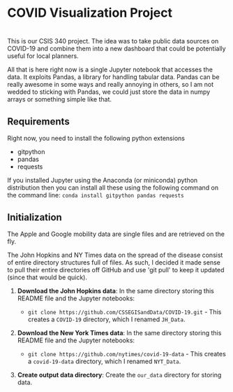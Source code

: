 # COVID Visualization Project
# 
This is our CSIS 340 project.  The idea was to take public data sources on
COVID-19 and combine them into a new dashboard that could be potentially
useful for local planners.

All that is here right now is a single Jupyter notebook that accesses the
data. It exploits Pandas, a library for handling tabular data.  Pandas can be
really awesome in some ways and really annoying in others, so I am not wedded
to sticking with Pandas, we could just store the data in numpy arrays or
something simple like that.

## Requirements
Right now, you need to install the following python extensions

- gitpython 
- pandas
- requests

If you installed Jupyter using the Anaconda (or miniconda) python distribution
then you can install all these using the following command on the command
line: `conda install gitpython pandas requests`

## Initialization

The Apple and Google mobility data are single files and are retrieved on the
fly.

The John Hopkins and NY Times data on the spread of the disease consist of
entire directory structures full of files.  As such, I decided it made sense
to pull their entire directories off GitHub and use 'git pull' to keep it
updated (since that would be quick).

1. **Download the John Hopkins data**: In the same directory storing this
README file and the Jupyter notebooks:

   - `git clone https://github.com/CSSEGISandData/COVID-19.git` - This creates
   a `COVID-19` directory, which I renamed `JH_Data`.

2. **Download the New York Times data**: In the same directory storing this
README file and the Jupyter notebooks:

   - `git clone https://github.com/nytimes/covid-19-data` - This creates a
   `covid-19-data` directory, which I renamed `NYT_Data`.

3. **Create output data directory**: Create the `our_data` directory for
storing data.